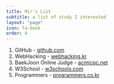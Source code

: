 ```yaml
---
title: Mir's List
subtitle: a list of study I interested
layout: "page"
icon: fa-book
order: 4
---
```

1. GitHub - [github.com](https://github.com)
2. WebHacking - [webhacking.kr](https://webhacking.kr)
3. BaekJoon Online Judge - [acmicpc.net](https://www.acmicpc.net)
4. W3School - [w3schools.com](https://www.w3schools.com)
5. Programmers - [programmers.co.kr](https://programmers.co.kr)
